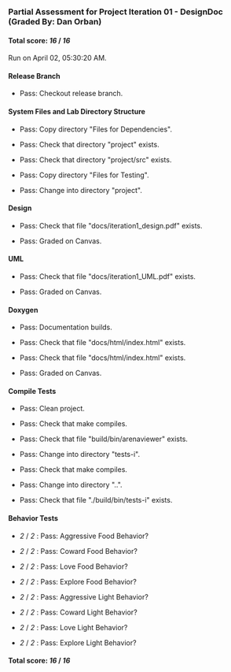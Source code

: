 ### Partial Assessment for Project Iteration 01 - DesignDoc (Graded By: Dan Orban)

#### Total score: _16_ / _16_

Run on April 02, 05:30:20 AM.


#### Release Branch

+ Pass: Checkout release branch.




#### System Files and Lab Directory Structure

+ Pass: Copy directory "Files for Dependencies".



+ Pass: Check that directory "project" exists.

+ Pass: Check that directory "project/src" exists.

+ Pass: Copy directory "Files for Testing".



+ Pass: Change into directory "project".


#### Design

+ Pass: Check that file "docs/iteration1_design.pdf" exists.

+ Pass: Graded on Canvas.




#### UML

+ Pass: Check that file "docs/iteration1_UML.pdf" exists.

+ Pass: Graded on Canvas.




#### Doxygen

+ Pass: Documentation builds.



+ Pass: Check that file "docs/html/index.html" exists.

+ Pass: Check that file "docs/html/index.html" exists.

+ Pass: Graded on Canvas.




#### Compile Tests

+ Pass: Clean project.



+ Pass: Check that make compiles.



+ Pass: Check that file "build/bin/arenaviewer" exists.

+ Pass: Change into directory "tests-i".

+ Pass: Check that make compiles.



+ Pass: Change into directory "..".

+ Pass: Check that file "./build/bin/tests-i" exists.


#### Behavior Tests

+  _2_ / _2_ : Pass: Aggressive Food Behavior?



+  _2_ / _2_ : Pass: Coward Food Behavior?



+  _2_ / _2_ : Pass: Love Food Behavior?



+  _2_ / _2_ : Pass: Explore Food Behavior?



+  _2_ / _2_ : Pass: Aggressive Light Behavior?



+  _2_ / _2_ : Pass: Coward Light Behavior?



+  _2_ / _2_ : Pass: Love Light Behavior?



+  _2_ / _2_ : Pass: Explore Light Behavior?



#### Total score: _16_ / _16_

